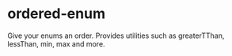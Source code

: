 # ordered-enum
Give your enums an order. Provides utilities such as greaterTThan, lessThan, min, max and more.
